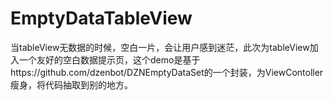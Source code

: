 # EmptyDataTableView
当tableView无数据的时候，空白一片，会让用户感到迷茫，此次为tableView加入一个友好的空白数据提示页，这个demo是基于https://github.com/dzenbot/DZNEmptyDataSet的一个封装，为ViewContoller瘦身，将代码抽取到别的地方。
